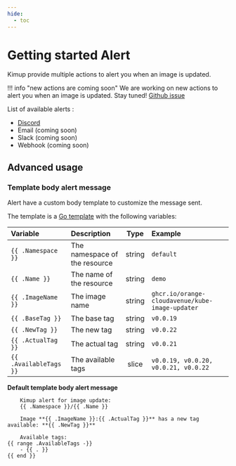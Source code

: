 ```yaml
---
hide:
  - toc
---
```


# Getting started Alert

Kimup provide multiple actions to alert you when an image is updated.

!!! info "new actions are coming soon"
    We are working on new actions to alert you when an image is updated. Stay tuned!
    [Github issue](https://github.com/orange-cloudavenue/kube-image-updater/issues?q=sort:updated-desc+is:issue+is:open+label:action-alert)

List of available alerts :

* [Discord](discord.md)
* Email (coming soon)
* Slack (coming soon)
* Webhook (coming soon)

## Advanced usage

### Template body alert message

Alert have a custom body template to customize the message sent.

The template is a [Go template](https://pkg.go.dev/text/template) with the following variables:

| Variable | Description | Type | Example |
| :--- | :--- | :---: | :--- |
| `{{ .Namespace }}` | The namespace of the resource | string |`default` |
| `{{ .Name }}` | The name of the resource | string | `demo` |
| `{{ .ImageName }}` | The image name | string | `ghcr.io/orange-cloudavenue/kube-image-updater` |
| `{{ .BaseTag }}` | The base tag | string | `v0.0.19` |
| `{{ .NewTag }}` | The new tag | string | `v0.0.22` |
| `{{ .ActualTag }}` | The actual tag | string | `v0.0.21` |
| `{{ .AvailableTags }}` | The available tags | slice | `v0.0.19, v0.0.20, v0.0.21, v0.0.22` |

**Default template body alert message**

```
	Kimup alert for image update:
	{{ .Namespace }}/{{ .Name }}

	Image **{{ .ImageName }}:{{ .ActualTag }}** has a new tag available: **{{ .NewTag }}**

	Available tags:
{{ range .AvailableTags -}}
	- {{ . }}
{{ end }}
```
